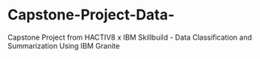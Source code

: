 # Capstone-Project-Data-
Capstone Project from HACTIV8 x IBM Skillbuild - Data Classification and Summarization Using IBM Granite
